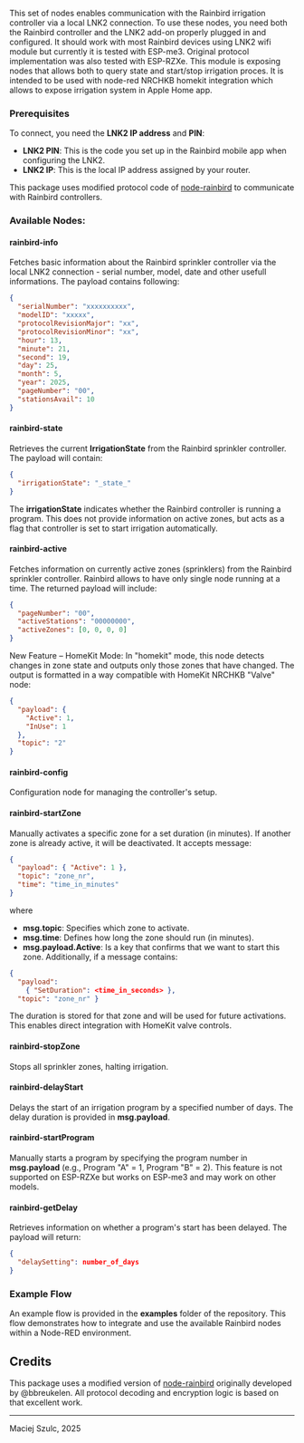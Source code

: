 This set of nodes enables communication with the Rainbird irrigation controller via a local LNK2 connection. To use these nodes, you need both the Rainbird controller and the LNK2 add-on properly plugged in and configured. It should work with most Rainbird devices using LNK2 wifi module but currently it is tested with ESP-me3. Original protocol implementation was also tested with ESP-RZXe. This module is exposing nodes that allows both to query state and start/stop irrigation proces. It is intended to be used with node-red NRCHKB homekit integration which allows to expose irrigation system in Apple Home app.

### Prerequisites

To connect, you need the **LNK2 IP address** and **PIN**:

* **LNK2 PIN**: This is the code you set up in the Rainbird mobile app when configuring the LNK2.
* **LNK2 IP**: This is the local IP address assigned by your router.

This package uses modified protocol code of [node-rainbird](https://github.com/bbreukelen/node-rainbird) to communicate with Rainbird controllers.

### Available Nodes:

#### **rainbird-info**

Fetches basic information about the Rainbird sprinkler controller via the local LNK2 connection - serial number, model, date and other usefull informations.
The payload contains following:

```json
{
  "serialNumber": "xxxxxxxxxx",
  "modelID": "xxxxx",
  "protocolRevisionMajor": "xx",
  "protocolRevisionMinor": "xx",
  "hour": 13,
  "minute": 21,
  "second": 19,
  "day": 25,
  "month": 5,
  "year": 2025,
  "pageNumber": "00",
  "stationsAvail": 10
}
```

#### **rainbird-state**

Retrieves the current **IrrigationState** from the Rainbird sprinkler controller. The payload will contain:

```json
{
  "irrigationState": "_state_"
}
```

The **irrigationState** indicates whether the Rainbird controller is running a program. This does not provide information on active zones, but acts as a flag that controller is set to start irrigation automatically.

#### **rainbird-active**

Fetches information on currently active zones (sprinklers) from the Rainbird sprinkler controller. Rainbird allows to have only single node running at a time.
The returned payload will include:

```json
{
  "pageNumber": "00",
  "activeStations": "00000000",
  "activeZones": [0, 0, 0, 0]
}
```
New Feature – HomeKit Mode:
In "homekit" mode, this node detects changes in zone state and outputs only those zones that have changed. The output is formatted in a way compatible with HomeKit NRCHKB "Valve" node:
```json
{
  "payload": {
    "Active": 1,
    "InUse": 1
  },
  "topic": "2"
}
```

#### **rainbird-config**

Configuration node for managing the controller's setup.

#### **rainbird-startZone**

Manually activates a specific zone for a set duration (in minutes). If another zone is already active, it will be deactivated. It accepts message:
```json
{
  "payload": { "Active": 1 },
  "topic": "zone_nr",
  "time": "time_in_minutes"
}
```
where

* **msg.topic**: Specifies which zone to activate.
* **msg.time**: Defines how long the zone should run (in minutes).
* **msg.payload.Active**: Is a key that confirms that we want to start this zone.
Additionally, if a message contains:

```json
{ 
  "payload": 
    { "SetDuration": <time_in_seconds> }, 
  "topic": "zone_nr" }
```
The duration is stored for that zone and will be used for future activations. This enables direct integration with HomeKit valve controls.

#### **rainbird-stopZone**

Stops all sprinkler zones, halting irrigation.

#### **rainbird-delayStart**

Delays the start of an irrigation program by a specified number of days. The delay duration is provided in **msg.payload**.

#### **rainbird-startProgram**

Manually starts a program by specifying the program number in **msg.payload** (e.g., Program "A" = 1, Program "B" = 2). This feature is not supported on ESP-RZXe but works on ESP-me3 and may work on other models.

#### **rainbird-getDelay**

Retrieves information on whether a program's start has been delayed. The payload will return:

```json
{
  "delaySetting": number_of_days
}
```

### Example Flow

An example flow is provided in the **examples** folder of the repository. This flow demonstrates how to integrate and use the available Rainbird nodes within a Node-RED environment.

## Credits

This package uses a modified version of [node-rainbird](https://github.com/bbreukelen/node-rainbird) originally developed by @bbreukelen. All protocol decoding and encryption logic is based on that excellent work.


---

Maciej Szulc, 2025


